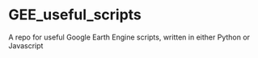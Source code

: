 # GEE_useful_scripts
A repo for useful Google Earth Engine scripts, written in either Python or Javascript

